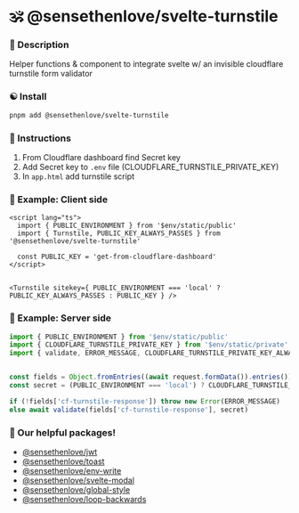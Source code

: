 # 🕉 @sensethenlove/svelte-turnstile


### 🙏 Description
Helper functions & component to integrate svelte w/ an invisible cloudflare turnstile form validator

### ☯️ Install
```bash
pnpm add @sensethenlove/svelte-turnstile
```

### 💛 Instructions
1. From Cloudflare dashboard find Secret key
1. Add Secret key to `.env` file (CLOUDFLARE_TURNSTILE_PRIVATE_KEY)
1. In `app.html` add turnstile script

### 🧡 Example: Client side
```svelte
<script lang="ts">
  import { PUBLIC_ENVIRONMENT } from '$env/static/public'
  import { Turnstile, PUBLIC_KEY_ALWAYS_PASSES } from '@sensethenlove/svelte-turnstile'

  const PUBLIC_KEY = 'get-from-cloudflare-dashboard'
</script>


<Turnstile sitekey={ PUBLIC_ENVIRONMENT === 'local' ? PUBLIC_KEY_ALWAYS_PASSES : PUBLIC_KEY } />
```

### 💙 Example: Server side
```ts
import { PUBLIC_ENVIRONMENT } from '$env/static/public'
import { CLOUDFLARE_TURNSTILE_PRIVATE_KEY } from '$env/static/private'
import { validate, ERROR_MESSAGE, CLOUDFLARE_TURNSTILE_PRIVATE_KEY_ALWAYS_PASSES } from '@sensethenlove/svelte-turnstile'


const fields = Object.fromEntries((await request.formData()).entries())
const secret = (PUBLIC_ENVIRONMENT === 'local') ? CLOUDFLARE_TURNSTILE_PRIVATE_KEY_ALWAYS_PASSES : CLOUDFLARE_TURNSTILE_PRIVATE_KEY

if (!fields['cf-turnstile-response']) throw new Error(ERROR_MESSAGE)
else await validate(fields['cf-turnstile-response'], secret)
```

### 💖 Our helpful packages!
* [@sensethenlove/jwt](https://www.npmjs.com/package/@sensethenlove/jwt)
* [@sensethenlove/toast](https://www.npmjs.com/package/@sensethenlove/toast)
* [@sensethenlove/env-write](https://www.npmjs.com/package/@sensethenlove/env-write)
* [@sensethenlove/svelte-modal](https://www.npmjs.com/package/@sensethenlove/svelte-modal)
* [@sensethenlove/global-style](https://www.npmjs.com/package/@sensethenlove/global-style)
* [@sensethenlove/loop-backwards](https://www.npmjs.com/package/@sensethenlove/loop-backwards)
